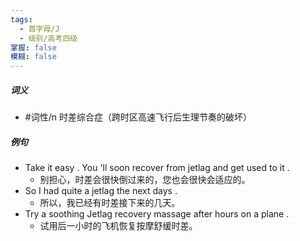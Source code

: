 ```yaml
---
tags:
  - 首字母/J
  - 级别/高考四级
掌握: false
模糊: false
---
```

##### 词义
- #词性/n  时差综合症（跨时区高速飞行后生理节奏的破坏）
##### 例句
- Take it easy . You 'll soon recover from jetlag and get used to it .
	- 别担心，时差会很快倒过来的，您也会很快会适应的。
- So I had quite a jetlag the next days .
	- 所以，我已经有时差接下来的几天。
- Try a soothing Jetlag recovery massage after hours on a plane .
	- 试用后一小时的飞机恢复按摩舒缓时差。
